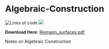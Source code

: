 # Algebraic-Construction
![Lines of code](https://tokei.rs/b1/github/hooyuser/Riemann_surfaces) ![](https://img.shields.io/github/repo-size/hooyuser/Riemann_surfaces?style=plastic
)


**Download Here**: [Riemann_surfaces.pdf](https://github.com/hooyuser/Riemann_surfaces/releases/latest/download/Riemann_surfaces.pdf)

Notes on Algebraic Construction

